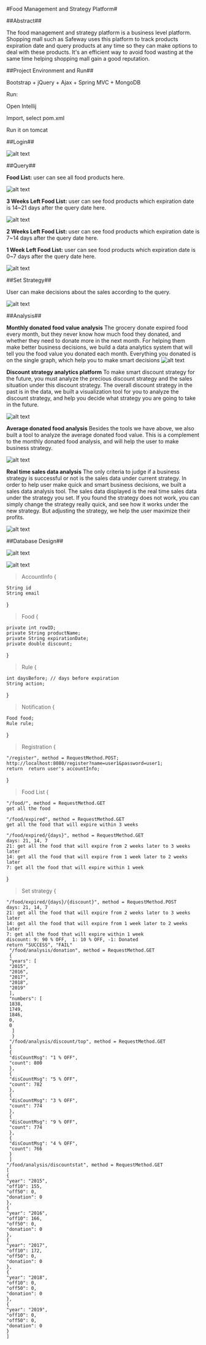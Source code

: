 #Food Management and Strategy Platform#

##Abstract##

The food management and strategy platform is a business level platform. Shopping mall such as Safeway uses this platform to track products expiration date and query products at any time so they can make options to deal with these products. It's an efficient way to avoid food wasting at the same time helping shopping mall gain a good reputation.

##Project Environment and Run##

Bootstrap + jQuery + Ajax + Spring MVC + MongoDB

Run:

Open Intellij

Import, select pom.xml

Run it on tomcat

##Login##

![alt text](ScreenShot/login.png)

##Query##

**Food List:** user can see all food products here.

![alt text](ScreenShot/FoodList.png)

**3 Weeks Left Food List:** user can see food products which expiration date is 14~21 days after the query date here.

![alt text](ScreenShot/foodquery.png)

**2 Weeks Left Food List:** user can see food products which expiration date is 7~14 days after the query date here.

**1 Week Left Food List:** user can see food products which expiration date is 0~7 days after the query date here.

![alt text](ScreenShot/Set1weektoDonate.png)

##Set Strategy##

User can make decisions about the sales according to the query.

![alt text](ScreenShot/SetStrategy.png)

##Analysis##

**Monthly donated food value analysis**
The grocery donate expired food every month, but they never know how much food they donated, and whether they need to donate more in the next month. For helping them make better business decisions, we build a data analytics system that will tell you the food value you donated each month. Everything you donated is on the single graph, which help you to make smart decisions 
![alt text](ScreenShot/chart1.png)

**Discount strategy analytics platform**
To make smart discount strategy for the future, you must analyze the precious discount strategy and the sales situation under this discount strategy. The overall discount strategy in the past is in the data, we built a visualization tool for you to analyze the discount strategy, and help you decide what strategy you are going to take in the future.

![alt text](ScreenShot/chart2.png)

**Average donated food analysis**
Besides the tools we have above, we also built a tool to analyze the average donated food value. This is a complement to the monthly donated food analysis, and will help the user to make business strategy.

![alt text](ScreenShot/chart3.png)

**Real time sales data analysis**
The only criteria to judge if a business strategy is successful or not is the sales data under current strategy. In order to help user make quick and smart business decisions, we built a sales data analysis tool. The sales data displayed is the real time sales data under the strategy you set. If you found the strategy does not work, you can simply change the strategy really quick, and see how it works under the new strategy. But adjusting the strategy, we help the user maximize their profits.

![alt text](ScreenShot/chart4.png)

##Database Design##

![alt text](ScreenShot/database.png)

![alt text](ScreenShot/mongolab.png)

>AccountInfo {

    String id
    String email
    
}

>Food {

    private int rowID;
    private String productName;
    private String expirationDate;
    private double discount;
}

>Rule {

    int daysBefore; // days before expiration
    String action;
}

>Notification {

    Food food;
    Rule rule;
}

>Registration {

    "/register", method = RequestMethod.POST;
    http://localhost:8080/register?name=user1&password=user1;
    return	return user's accountInfo;

}

>Food List {

    "/food/", method = RequestMethod.GET
    get all the food

    "/food/expired", method = RequestMethod.GET
    get all the food that will expire within 3 weeks

    "/food/expired/{days}", method = RequestMethod.GET
    days: 21, 14, 7
    21: get all the food that will expire from 2 weeks later to 3 weeks later
    14: get all the food that will expire from 1 week later to 2 weeks later
    7: get all the food that will expire within 1 week
    
}

>Set strategy {

    "/food/expired/{days}/{discount}", method = RequestMethod.POST
    days: 21, 14, 7
    21: get all the food that will expire from 2 weeks later to 3 weeks later
    14: get all the food that will expire from 1 week later to 2 weeks later
    7: get all the food that will expire within 1 week
    discount: 9: 90 % OFF,  1: 10 % OFF, -1: Donated
    return "SUCCESS", "FAIL"
     "/food/analysis/donation", method = RequestMethod.GET
     {
     "years": [
     "2015",
     "2016",
     "2017",
     "2018",
     "2019"
     ],
     "numbers": [
     1838,
     1749,
     1846,
     0,
     0
      ]
      }
     "/food/analysis/discount/top", method = RequestMethod.GET
     [
     {
     "disCountMsg": "1 % OFF",
     "count": 800
     },
     {
     "disCountMsg": "5 % OFF",
     "count": 782
     },
     {
     "disCountMsg": "3 % OFF",
     "count": 774
     },
     {
     "disCountMsg": "9 % OFF",
     "count": 774
     },
     {
     "disCountMsg": "4 % OFF",
     "count": 766
     }
     ]
    "/food/analysis/discountstat", method = RequestMethod.GET
    [
    {
    "year": "2015",
    "off10": 155,
    "off50": 0,
    "donation": 0
    },
    {
    "year": "2016",
    "off10": 166,
    "off50": 0,
    "donation": 0
    },
    {
    "year": "2017",
    "off10": 172,
    "off50": 0,
    "donation": 0
    },
    {
    "year": "2018",
    "off10": 0,
    "off50": 0,
    "donation": 0
    },
    {
    "year": "2019",
    "off10": 0,
    "off50": 0,
    "donation": 0
    }
    ]
